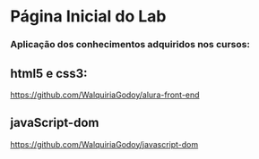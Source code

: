 # Página Inicial do Lab 

### Aplicação dos conhecimentos adquiridos nos cursos:

## html5 e css3:

https://github.com/WalquiriaGodoy/alura-front-end

## javaScript-dom

https://github.com/WalquiriaGodoy/javascript-dom

